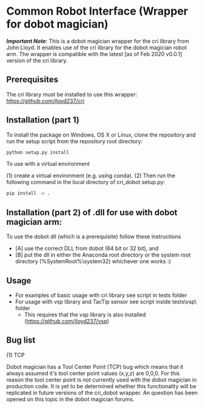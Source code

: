 # Common Robot Interface (Wrapper for dobot magician)

***Important Note***: This is a dobot magician wrapper for the cri library from John Lloyd. It enables use of the cri library for the dobot magician robot arm. The wrapper is compatible with the latest [as of Feb 2020 v0.0.1] version of the cri library.


## Prerequisites
The cri library must be installed to use this wrapper: https://github.com/jloyd237/cri

## Installation (part 1)

To install the package on Windows, OS X or Linux, clone the repository and run the setup script from the repository root directory:

```sh
python setup.py install
```

To use with a virtual environment

(1) create a virtual environment (e.g. using conda). 
(2) Then run the following command in the local directory of cri_dobot setup.py: 

```sh
pip install -e . 
```

## Installation (part 2) of .dll for use with dobot magician arm: 

To use the dobot dll (which is a prerequisite) follow these instructions 
- [A] use the correct DLL from dobot (64 bit or 32 bit), and
- [B] put the dll in either the Anaconda root directory or the system root directory (%SystemRoot%\system32) whichever one works :)

## Usage

- For examples of basic usage with cri library see script in tests folder
- For usage with vsp library and TacTip sensor see script inside tests\vsp\ folder
  - This requires that the vsp library is also installed (https://github.com/jloyd237/vsp)

## Bug list

(1) TCP

Dobot magician has a Tool Center Point (TCP) bug which means that it always assumed it's tool center point values (x,y,z) are 0,0,0. For this reason the tool center point is not currently used with the dobot magician in production code. It is yet to be determined whether this functionality will be replicated in future versions of the cri_dobot wrapper. An question has been opened on this topic in the dobot magician forums.